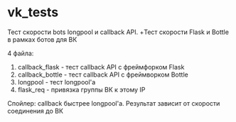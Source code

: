 # vk_tests
Тест скорости bots longpool и callback API. +Тест скорости Flask и Bottle в рамках ботов для ВК

4 файла:
1. callback_flask - тест callback API с фреймфорком Flask
2. callback_bottle - тест callback API с фреймворком Bottle
3. longpool - тест longpool'а
4. flask_req - привязка группы ВК к этому IP

Спойлер: callback быстрее longpool'а. Результат зависит от скорости соединения до ВК
